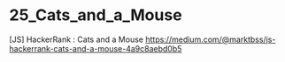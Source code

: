 # 25_Cats_and_a_Mouse
[JS] HackerRank : Cats and a Mouse
https://medium.com/@marktbss/js-hackerrank-cats-and-a-mouse-4a9c8aebd0b5
